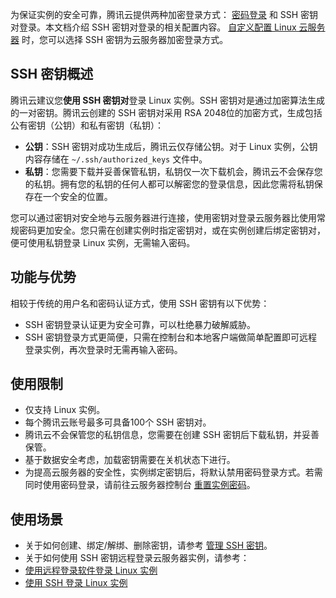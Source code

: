 为保证实例的安全可靠，腾讯云提供两种加密登录方式： [密码登录](/doc/product/213/6093) 和 SSH 密钥对登录。本文档介绍 SSH 密钥对登录的相关配置内容。
[自定义配置 Linux 云服务器](/doc/product/213/10517#.E8.AE.BE.E7.BD.AE.E4.BF.A1.E6.81.AF) 时，您可以选择 SSH 密钥为云服务器加密登录方式。

## SSH 密钥概述
腾讯云建议您**使用 SSH 密钥对**登录 Linux 实例。SSH 密钥对是通过加密算法生成的一对密钥。腾讯云创建的 SSH 密钥对采用 RSA 2048位的加密方式，生成包括公有密钥（公钥）和私有密钥（私钥）：
- **公钥**：SSH 密钥对成功生成后，腾讯云仅存储公钥。对于 Linux 实例，公钥内容存储在 `~/.ssh/authorized_keys` 文件中。
- **私钥**：您需要下载并妥善保管私钥，私钥仅一次下载机会，腾讯云不会保存您的私钥。拥有您的私钥的任何人都可以解密您的登录信息，因此您需将私钥保存在一个安全的位置。

您可以通过密钥对安全地与云服务器进行连接，使用密钥对登录云服务器比使用常规密码更加安全。您只需在创建实例时指定密钥对，或在实例创建后绑定密钥对，便可使用私钥登录 Linux 实例，无需输入密码。

## 功能与优势
相较于传统的用户名和密码认证方式，使用 SSH 密钥有以下优势：
- SSH 密钥登录认证更为安全可靠，可以杜绝暴力破解威胁。
- SSH 密钥登录方式更简便，只需在控制台和本地客户端做简单配置即可远程登录实例，再次登录时无需再输入密码。

## 使用限制
- 仅支持 Linux 实例。
- 每个腾讯云账号最多可具备100个 SSH 密钥对。
- 腾讯云不会保管您的私钥信息，您需要在创建 SSH 密钥后下载私钥，并妥善保管。
- 基于数据安全考虑，加载密钥需要在关机状态下进行。
- 为提高云服务器的安全性，实例绑定密钥后，将默认禁用密码登录方式。若需同时使用密码登录，请前往云服务器控制台 [重置实例密码](https://cloud.tencent.com/document/product/213/16566)。


## 使用场景
- 关于如何创建、绑定/解绑、删除密钥，请参考 [管理 SSH 密钥](https://cloud.tencent.com/document/product/213/16691)。
- 关于如何使用 SSH 密钥远程登录云服务器实例，请参考：
 - [使用远程登录软件登录 Linux 实例](https://cloud.tencent.com/document/product/213/35699#keyLogin)
 - [使用 SSH 登录 Linux 实例](https://cloud.tencent.com/document/product/213/35700#LoginWithKey)




